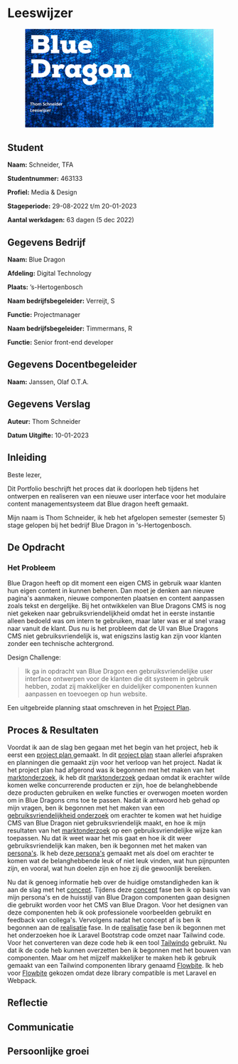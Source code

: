# Leeswijzer

<figure><img src=".gitbook/assets/vakleeswijzer.png" alt=""><figcaption></figcaption></figure>

## **Student**

**Naam:** Schneider, TFA

**Studentnummer:** 463133

**Profiel:** Media & Design

**Stageperiode:** 29-08-2022 t/m 20-01-2023

**Aantal werkdagen:** 63 dagen (5 dec 2022)

## Gegevens Bedrijf

**Naam:** Blue Dragon

**Afdeling:** Digital Technology

**Plaats:** ’s-Hertogenbosch

**Naam bedrijfsbegeleider:** Verreijt, S

**Functie:** Projectmanager

**Naam bedrijfsbegeleider:** Timmermans, R

**Functie:** Senior front-end developer

## Gegevens Docentbegeleider

**Naam:** Janssen, Olaf O.T.A.

## Gegevens Verslag

**Auteur:** Thom Schneider

**Datum Uitgifte:** 10-01-2023

## Inleiding

Beste lezer,

Dit Portfolio beschrijft het proces dat ik doorlopen heb tijdens het ontwerpen en realiseren van een nieuwe user interface voor het modulaire content managementsysteem dat Blue dragon heeft gemaakt.

Mijn naam is Thom Schneider, ik heb het afgelopen semester (semester 5) stage gelopen bij het bedrijf Blue Dragon in 's-Hertogenbosch.

## De Opdracht

### Het Probleem

Blue Dragon heeft op dit moment een eigen CMS in gebruik waar klanten hun eigen content in kunnen beheren. Dan moet je denken aan nieuwe pagina's aanmaken, nieuwe componenten plaatsen en content aanpassen zoals tekst en dergelijke. Bij het ontwikkelen van Blue Dragons CMS is nog niet gekeken naar gebruiksvriendelijkheid omdat het in eerste instantie alleen bedoeld was om intern te gebruiken, maar later was er al snel vraag naar vanuit de klant. Dus nu is het probleem dat de UI van Blue Dragons CMS niet gebruiksvriendelijk is, wat enigszins lastig kan zijn voor klanten zonder een technische achtergrond.

Design Challenge:

> Ik ga in opdracht van Blue Dragon een gebruiksvriendelijke user interface ontwerpen voor de klanten die dit systeem in gebruik hebben, zodat zij makkelijker en duidelijker componenten kunnen aanpassen en toevoegen op hun website.

Een uitgebreide planning staat omschreven in het [Project Plan](stage-project/project-plan.md).

## Proces & Resultaten

Voordat ik aan de slag ben gegaan met het begin van het project, heb ik eerst een [project plan ](stage-project/project-plan.md)gemaakt. In dit [project plan](stage-project/project-plan.md) staan allerlei afspraken en planningen die gemaakt zijn voor het verloop van het project. Nadat ik het project plan had afgerond was ik begonnen met het maken van het [marktonderzoek](stage-project/marktonderzoek.md), ik heb dit [marktonderzoek](stage-project/marktonderzoek.md) gedaan omdat ik erachter wilde komen welke concurrerende producten er zijn, hoe de belanghebbende deze producten gebruiken en welke functies er overwogen moeten worden om in Blue Dragons cms toe te passen. Nadat ik antwoord heb gehad op mijn vragen, ben ik begonnen met het maken van een [gebruiksvriendelijkheid onderzoek](stage-project/gebruiksvriendelijkheid-onderzoek.md) om erachter te komen wat het huidige CMS van Blue Dragon niet gebruiksvriendelijk maakt, en hoe ik mijn resultaten van het [marktonderzoek](stage-project/marktonderzoek.md) op een gebruiksvriendelijke wijze kan toepassen. Nu dat ik weet waar het mis gaat en hoe ik dit weer gebruiksvriendelijk kan maken, ben ik begonnen met het maken van [persona's](stage-project/research/personas.md).  Ik heb deze[ persona's](stage-project/research/personas.md#enquete-opstellen) gemaakt met als doel om erachter te komen wat de belanghebbende leuk of niet leuk vinden, wat hun pijnpunten zijn, en vooral, wat hun doelen zijn en hoe zij die gewoonlijk bereiken.

Nu dat ik genoeg informatie heb over de huidige omstandigheden kan ik aan de slag met het [concept](stage-project/concept.md). Tijdens deze [concept](stage-project/concept.md) fase ben ik op basis van mijn persona's en de huisstijl van Blue Dragon componenten gaan designen die gebruikt worden voor het CMS van Blue Dragon. Voor het designen van deze componenten heb ik ook professionele voorbeelden gebruikt en feedback van collega's. Vervolgens nadat het concept af is ben ik begonnen aan de [realisatie](stage-project/realisatie/) fase. In de [realisatie](stage-project/realisatie/) fase ben ik begonnen met het onderzoeken hoe ik Laravel Bootstrap code omzet naar Tailwind code. Voor het converteren van deze code heb ik een tool [Tailwindo](stage-project/realisatie/laravel-bootstrap-to-tailwind.md) gebruikt. Nu dat ik de code heb kunnen overzetten ben ik begonnen met het bouwen van componenten. Maar om het mijzelf makkelijker te maken heb ik gebruik gemaakt van een Tailwind componenten library genaamd [Flowbite](stage-project/realisatie/flowbite.md). Ik heb voor [Flowbite](stage-project/realisatie/flowbite.md) gekozen omdat deze library compatible is met Laravel en Webpack.

## Reflectie

## Communicatie

## Persoonlijke groei

